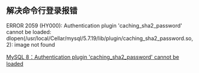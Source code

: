 

## 解决命令行登录报错

ERROR 2059 (HY000): Authentication plugin 'caching_sha2_password' cannot be loaded: dlopen(/usr/local/Cellar/mysql/5.7.19/lib/plugin/caching_sha2_password.so, 2): image not found

[MySQL 8：Authentication plugin 'caching_sha2_password' cannot be loaded](https://majing.io/posts/10000021021192)



